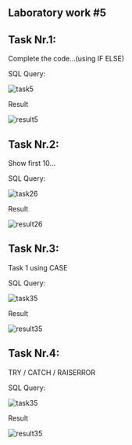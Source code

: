 Laboratory work #5
--
Task Nr.1: 
--
Complete the code...(using IF ELSE)

SQL Query:

![task5](https://user-images.githubusercontent.com/36602388/47678673-01369b00-dbcb-11e8-9c41-1ef8219f8112.jpg)

Result

![result5](https://user-images.githubusercontent.com/36602388/47679052-f0d2f000-dbcb-11e8-947e-d5382350e42a.jpg)

Task Nr.2: 
-- 
Show first 10...

SQL Query:

![task26](https://user-images.githubusercontent.com/36602388/47679593-40fe8200-dbcd-11e8-9e58-edfb2911e957.jpg)

Result

![result26](https://user-images.githubusercontent.com/36602388/47679497-0eed2000-dbcd-11e8-8dac-4a420a587816.jpg)

Task Nr.3:  
--
Task 1 using CASE

SQL Query:

![task35](https://user-images.githubusercontent.com/36602388/47679652-6e4b3000-dbcd-11e8-8af8-a8f986ce1799.jpg)

Result

![result35](https://user-images.githubusercontent.com/36602388/47679760-b1a59e80-dbcd-11e8-93cc-c905d1301db7.jpg)

Task Nr.4:  
--
TRY / CATCH / RAISERROR

SQL Query:

![task35](https://user-images.githubusercontent.com/36602388/47679652-6e4b3000-dbcd-11e8-8af8-a8f986ce1799.jpg)

Result

![result35](https://user-images.githubusercontent.com/36602388/47679760-b1a59e80-dbcd-11e8-93cc-c905d1301db7.jpg)


